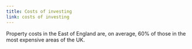 ```yaml
---
title: Costs of investing
link: costs of investing
---
```

Property costs in the East of England are, on average, 60% of those in the most expensive areas of the UK.